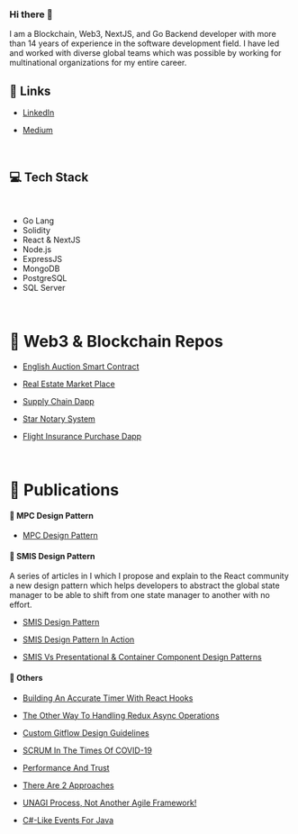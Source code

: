 ### Hi there 👋
I am a Blockchain, Web3, NextJS, and Go Backend developer with more than 14 years of experience in the software development field. I have led and worked with diverse global teams which was possible by working for multinational organizations for my entire career.

<be>

## :link: Links
* [LinkedIn](https://www.linkedin.com/in/mo-faried-0258a445/)

* [Medium](https://medium.com/@m.a.faried)

<br>

## 💻 Tech Stack

<br>

* Go Lang
* Solidity
* React & NextJS
* Node.js
* ExpressJS
* MongoDB
* PostgreSQL
* SQL Server

<br>

# 📐 Web3 & Blockchain Repos

* [English Auction Smart Contract](https://github.com/M-Faried/english-auction-smart-contract)

* [Real Estate Market Place](https://github.com/M-Faried/ubc-web3-real-estate-marketplace)

* [Supply Chain Dapp](https://github.com/M-Faried/ubc-web3-supply-chain-dapp)

* [Star Notary System](https://github.com/M-Faried/ubc-web3-erc721-star-notary-v3)

* [Flight Insurance Purchase Dapp](https://github.com/M-Faried/ubc-web3-flight-surety)

<br>

# 📝 Publications

#### 📝 MPC Design Pattern

* [MPC Design Pattern](https://medium.com/@m.a.faried/mvc-or-mpc-e907f39f9e35)

#### 📝 SMIS Design Pattern

A series of articles in I which I propose and explain to the React community a new design pattern which helps developers to abstract the global state manager to be able to shift from one state manager to another with no effort.

* [SMIS Design Pattern](https://medium.com/@m.a.faried/smis-design-pattern-d725a7ad814c)

* [SMIS Design Pattern In Action](https://medium.com/@m.a.faried/smis-design-pattern-in-action-9a3c6daa85ae)

* [SMIS Vs Presentational & Container Component Design Patterns](https://medium.com/@m.a.faried/smis-vs-presentational-container-component-design-patterns-40efe64114e7)


#### 📝 Others

* [Building An Accurate Timer With React Hooks](https://medium.com/@m.a.faried/building-a-real-time-react-hook-99636cbbff72)

* [The Other Way To Handling Redux Async Operations](https://medium.com/@m.a.faried/the-otherway-to-handling-redux-async-operations-24ab95935a80)

* [Custom Gitflow Design Guidelines](https://www.linkedin.com/pulse/custom-git-workflow-design-guidelines-mohamed-faried)

* [SCRUM In The Times Of COVID-19](https://www.linkedin.com/pulse/scrum-times-covid-19-mohamed-faried)

* [Performance And Trust](https://www.linkedin.com/pulse/performance-trust-mohamed-faried)

* [There Are 2 Approaches](https://www.linkedin.com/pulse/two-approaches-mohamed-faried)

* [UNAGI Process, Not Another Agile Framework!](https://www.linkedin.com/pulse/unagi-process-another-agile-framework-mohamed-faried)

* [C#-Like Events For Java](https://www.codeproject.com/Tips/1008821/Csharp-Like-Events-For-Java)

<br>






<!--
**M-Faried/M-Faried** is a ✨ _special_ ✨ repository because its `README.md` (this file) appears on your GitHub profile.

Here are some ideas to get you started:

- 🔭 I’m currently working on ...
- 🌱 I’m currently learning ...
- 👯 I’m looking to collaborate on ...
- 🤔 I’m looking for help with ...
- 💬 Ask me about ...
- 📫 How to reach me: ...
- 😄 Pronouns: ...
- ⚡ Fun fact: ...
-->
